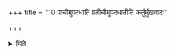 +++
title = "10 प्राचीमुपदधाति प्रतीचीमुपदधातीति कर्तुर्मुखवादः"

+++

<details><summary>थिते</summary>

10. When it is said he palces the bricks towards the east, he places the bricks towards the west, it refers to the direction towards which the builder is facing at the time of the building.  
</details>
